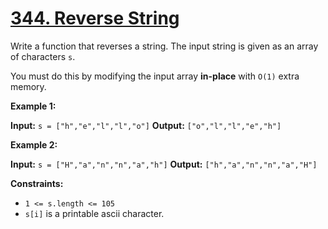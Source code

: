 # [344. Reverse String](https://leetcode.com/problems/reverse-string/)

Write a function that reverses a string. The input string is given as an array of characters `s`.

You must do this by modifying the input array **in-place** with `O(1)` extra memory.


**Example 1:**

**Input:** `s = ["h","e","l","l","o"]`
**Output:** `["o","l","l","e","h"]`


**Example 2:**

**Input:** `s = ["H","a","n","n","a","h"]`
**Output:** `["h","a","n","n","a","H"]`


**Constraints:**

* `1 <= s.length <= 105`
* `s[i]` is a printable ascii character.